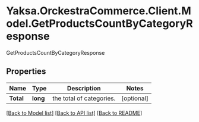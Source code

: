 # Yaksa.OrckestraCommerce.Client.Model.GetProductsCountByCategoryResponse
GetProductsCountByCategoryResponse

## Properties

Name | Type | Description | Notes
------------ | ------------- | ------------- | -------------
**Total** | **long** | the total of categories. | [optional] 

[[Back to Model list]](../README.md#documentation-for-models) [[Back to API list]](../README.md#documentation-for-api-endpoints) [[Back to README]](../README.md)

